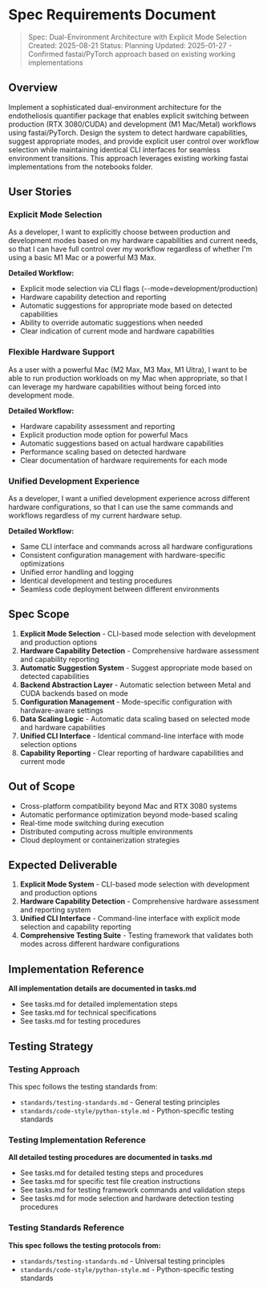 # Spec Requirements Document

> Spec: Dual-Environment Architecture with Explicit Mode Selection
> Created: 2025-08-21
> Status: Planning
> Updated: 2025-01-27 - Confirmed fastai/PyTorch approach based on existing working implementations

## Overview

Implement a sophisticated dual-environment architecture for the endotheliosis quantifier package that enables explicit switching between production (RTX 3080/CUDA) and development (M1 Mac/Metal) workflows using fastai/PyTorch. Design the system to detect hardware capabilities, suggest appropriate modes, and provide explicit user control over workflow selection while maintaining identical CLI interfaces for seamless environment transitions. This approach leverages existing working fastai implementations from the notebooks folder.

## User Stories

### Explicit Mode Selection

As a developer, I want to explicitly choose between production and development modes based on my hardware capabilities and current needs, so that I can have full control over my workflow regardless of whether I'm using a basic M1 Mac or a powerful M3 Max.

**Detailed Workflow:**
- Explicit mode selection via CLI flags (--mode=development/production)
- Hardware capability detection and reporting
- Automatic suggestions for appropriate mode based on detected capabilities
- Ability to override automatic suggestions when needed
- Clear indication of current mode and hardware capabilities

### Flexible Hardware Support

As a user with a powerful Mac (M2 Max, M3 Max, M1 Ultra), I want to be able to run production workloads on my Mac when appropriate, so that I can leverage my hardware capabilities without being forced into development mode.

**Detailed Workflow:**
- Hardware capability assessment and reporting
- Explicit production mode option for powerful Macs
- Automatic suggestions based on actual hardware capabilities
- Performance scaling based on detected hardware
- Clear documentation of hardware requirements for each mode

### Unified Development Experience

As a developer, I want a unified development experience across different hardware configurations, so that I can use the same commands and workflows regardless of my current hardware setup.

**Detailed Workflow:**
- Same CLI interface and commands across all hardware configurations
- Consistent configuration management with hardware-specific optimizations
- Unified error handling and logging
- Identical development and testing procedures
- Seamless code deployment between different environments

## Spec Scope

1. **Explicit Mode Selection** - CLI-based mode selection with development and production options
2. **Hardware Capability Detection** - Comprehensive hardware assessment and capability reporting
3. **Automatic Suggestion System** - Suggest appropriate mode based on detected capabilities
4. **Backend Abstraction Layer** - Automatic selection between Metal and CUDA backends based on mode
5. **Configuration Management** - Mode-specific configuration with hardware-aware settings
6. **Data Scaling Logic** - Automatic data scaling based on selected mode and hardware capabilities
7. **Unified CLI Interface** - Identical command-line interface with mode selection options
8. **Capability Reporting** - Clear reporting of hardware capabilities and current mode

## Out of Scope

- Cross-platform compatibility beyond Mac and RTX 3080 systems
- Automatic performance optimization beyond mode-based scaling
- Real-time mode switching during execution
- Distributed computing across multiple environments
- Cloud deployment or containerization strategies

## Expected Deliverable

1. **Explicit Mode System** - CLI-based mode selection with development and production options
2. **Hardware Capability Detection** - Comprehensive hardware assessment and reporting system
3. **Unified CLI Interface** - Command-line interface with explicit mode selection and capability reporting
4. **Comprehensive Testing Suite** - Testing framework that validates both modes across different hardware configurations

## Implementation Reference

**All implementation details are documented in tasks.md**
- See tasks.md for detailed implementation steps
- See tasks.md for technical specifications
- See tasks.md for testing procedures

## Testing Strategy

### Testing Approach
This spec follows the testing standards from:
- `standards/testing-standards.md` - General testing principles
- `standards/code-style/python-style.md` - Python-specific testing standards

### Testing Implementation Reference
**All detailed testing procedures are documented in tasks.md**
- See tasks.md for detailed testing steps and procedures
- See tasks.md for specific test file creation instructions
- See tasks.md for testing framework commands and validation steps
- See tasks.md for mode selection and hardware detection testing procedures

### Testing Standards Reference
**This spec follows the testing protocols from:**
- `standards/testing-standards.md` - Universal testing principles
- `standards/code-style/python-style.md` - Python-specific testing standards

